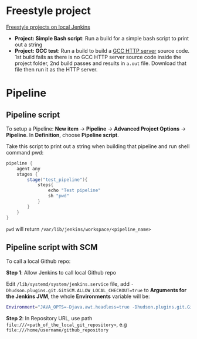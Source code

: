 # Freestyle project

[Freestyle projects on local Jenkins](https://www.youtube.com/watch?v=kFhf_MNS_d8)

* **Project: Simple Bash script**: Run a build for a simple bash script to print out a string
* **Project: GCC test**: Run a build to build a [GCC HTTP server](https://github.com/TranPhucVinh/C/blob/master/Application%20layer/HTTP%20server/simple_http_server.c) source code. 1st build fails as there is no GCC HTTP server source code inside the project folder, 2nd build passes and results in ``a.out`` file. Download that file then run it as the HTTP server.
# Pipeline
## Pipeline script
To setup a Pipeline: **New item** -> **Pipeline** -> **Advanced Project Options** -> **Pipeline**. In **Definition**, choose **Pipeline script**.

Take this script to print out a string when building that pipeline and run shell command pwd:

```groovy
pipeline {
    agent any
    stages {
        stage("test_pipeline"){
            steps{
                echo "Test pipeline"
                sh "pwd"
            }
        }
    }
}
```
``pwd`` will return ``/var/lib/jenkins/workspace/<pipeline_name>``

## Pipeline script with SCM
To call a local Github repo: 

**Step 1**: Allow Jenkins to call local Github repo

Edit ``/lib/systemd/system/jenkins.service`` file, add ``-Dhudson.plugins.git.GitSCM.ALLOW_LOCAL_CHECKOUT=true`` to **Arguments for the Jenkins JVM**, the whole **Environments** variable will be:

```sh
Environment="JAVA_OPTS=-Djava.awt.headless=true -Dhudson.plugins.git.GitSCM.ALLOW_LOCAL_CHECKOUT=true"
```

**Step 2**: In Repository URL, use path ``file:///<path_of_the_local_git_repository>``, e.g ``file:///home/username/github_repository``
